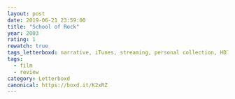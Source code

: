 ```yaml
---
layout: post 
date: 2019-06-21 23:59:00
title: "School of Rock"
year: 2003
rating: 1
rewatch: true
tags_letterboxd: narrative, iTunes, streaming, personal collection, HDTV, NYC
tags:
  - film
  - review
category: Letterboxd
canonical: https://boxd.it/K2xRZ
---
```

